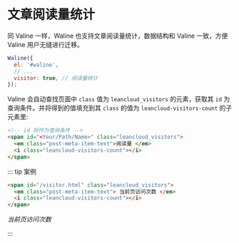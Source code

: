 # 文章阅读量统计

同 Valine 一样，Waline 也支持文章阅读量统计，数据结构和 Valine 一致，方便 Valine 用户无缝进行迁移。

```js
Waline({
  el: '#waline',
  // ...
  visitor: true, // 阅读量统计
});
```

Valine 会自动查找页面中 `class` 值为 `leancloud_visitors` 的元素，获取其 `id` 为查询条件。并将得到的值填充到其 `class` 的值为 `leancloud-visitors-count` 的子元素里:

```html
<!-- id 将作为查询条件 -->
<span id="<Your/Path/Name>" class="leancloud_visitors">
  <em class="post-meta-item-text">阅读量 </em>
  <i class="leancloud-visitors-count"></i>
</span>
```

::: tip 案例

```html
<span id="/visitor.html" class="leancloud_visitors">
  <em class="post-meta-item-text"> 当前页访问次数 </em>
  <i class="leancloud-visitors-count"></i>
</span>
```

<span id="/visitor.html" class="leancloud_visitors" >
  <em class="post-meta-item-text"> 当前页访问次数 </em>
  <i class="leancloud-visitors-count"></i>
</span>

:::
